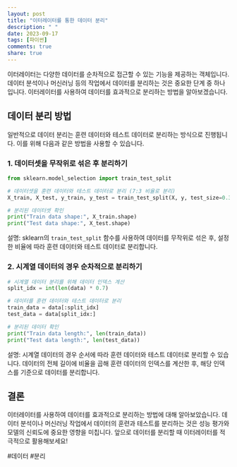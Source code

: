 ```yaml
---
layout: post
title: "이터레이터를 통한 데이터 분리"
description: " "
date: 2023-09-17
tags: [파이썬]
comments: true
share: true
---
```


이터레이터는 다양한 데이터를 순차적으로 접근할 수 있는 기능을 제공하는 객체입니다. 데이터 분석이나 머신러닝 등의 작업에서 데이터를 분리하는 것은 중요한 단계 중 하나입니다. 이터레이터를 사용하여 데이터를 효과적으로 분리하는 방법을 알아보겠습니다.

## 데이터 분리 방법

일반적으로 데이터 분리는 훈련 데이터와 테스트 데이터로 분리하는 방식으로 진행됩니다. 이를 위해 다음과 같은 방법을 사용할 수 있습니다.

### 1. 데이터셋을 무작위로 섞은 후 분리하기

```python
from sklearn.model_selection import train_test_split

# 데이터셋을 훈련 데이터와 테스트 데이터로 분리 (7:3 비율로 분리)
X_train, X_test, y_train, y_test = train_test_split(X, y, test_size=0.3)

# 분리된 데이터셋 확인
print("Train data shape:", X_train.shape)
print("Test data shape:", X_test.shape)
```
설명: sklearn의 `train_test_split` 함수를 사용하여 데이터를 무작위로 섞은 후, 설정한 비율에 따라 훈련 데이터와 테스트 데이터로 분리합니다.

### 2. 시계열 데이터의 경우 순차적으로 분리하기

```python
# 시계열 데이터 분리를 위해 데이터 인덱스 계산
split_idx = int(len(data) * 0.7)

# 데이터를 훈련 데이터와 테스트 데이터로 분리
train_data = data[:split_idx]
test_data = data[split_idx:]

# 분리된 데이터 확인
print("Train data length:", len(train_data))
print("Test data length:", len(test_data))
```
설명: 시계열 데이터의 경우 순서에 따라 훈련 데이터와 테스트 데이터로 분리할 수 있습니다. 데이터의 전체 길이에 비율을 곱해 훈련 데이터의 인덱스를 계산한 후, 해당 인덱스를 기준으로 데이터를 분리합니다.

## 결론

이터레이터를 사용하여 데이터를 효과적으로 분리하는 방법에 대해 알아보았습니다. 데이터 분석이나 머신러닝 작업에서 데이터의 훈련과 테스트를 분리하는 것은 성능 평가와 모델의 신뢰도에 중요한 영향을 미칩니다. 앞으로 데이터를 분리할 때 이터레이터를 적극적으로 활용해보세요!

#데이터 #분리
